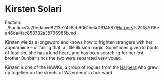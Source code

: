 # Kirsten Solari

Faction: ../Factions%20edaaed8213e2408cb90615e4d1814587/[Harpers](../factions/Harpers.md)%20f87016ea46da4fec858732a38796985b.md

Kirsten wields a longsword and knows how to frighten strangers with her appearance – or failing that, a little illusion magic. Sometimes given to bouts of fatalism, she has a kind heart, and has been searching for her lost brother Dunbar since the two were separated very young.

Kirsten is one of the HAWKs, a group of rogues from the [Harpers](../factions/Harpers.md) who grew up together on the streets of Waterdeep's dock ward.